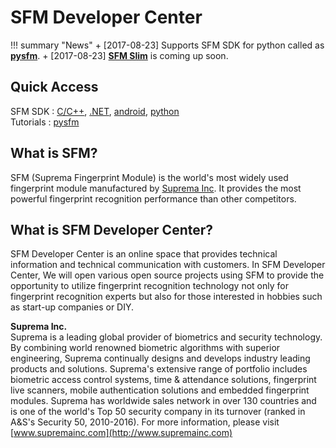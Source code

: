 <!--# Material <small>for MkDocs</small>

## Beautiful project documentation

Material is a theme for [MkDocs][1], an excellent static site generator geared
towards project documentation. It is built using Google's [Material Design][2]
guidelines.

[![Material for MkDocs](images/material.png)](images/material.png)

  [1]: http://www.mkdocs.org
  [2]: https://material.io/guidelines/material-design/

## Quick start

Install the latest version of Material with `pip`:

``` sh
pip install mkdocs-material
```

Append the following line to your project's `mkdocs.yml`:

``` yaml
theme:
  name: 'material'
```

## What to expect

* Responsive design and fluid layout for all kinds of screens and devices,
  designed to serve your project documentation in a user-friendly way with
  optimal readability.

* Easily customizable primary and accent color, fonts, favicon and logo;
  straight forward localization through theme extension; integrated with Google
  Analytics, Disqus and GitHub.

* Well-designed search interface accessible through hotkeys (<kbd>F</kbd> or
  <kbd>S</kbd>), intelligent grouping of search results, search term
  highlighting and lazy loading.

For detailed instructions see the [getting started guide][3].

  [3]: getting-started.md-->

# SFM Developer Center

!!! summary "News"
    + [2017-08-23] Supports SFM SDK for python called as [**pysfm**](sdk/python).
    + [2017-08-23] [**SFM Slim**](products/SFMSlim) is coming up soon. 

## Quick Access

SFM SDK : [C/C++](sdk/c_cpp), [.NET](sdk/NET), [android](sdk/android), [python](sdk/python)  
Tutorials : [pysfm](tutorials/pysfm/tutorial)

## What is SFM?
SFM (Suprema Fingerprint Module) is the world's most widely used fingerprint module manufactured by [Suprema Inc](http://www.supremain.com). It provides the most powerful fingerprint recognition performance than other competitors. 

## What is SFM Developer Center?
SFM Developer Center is an online space that provides technical information and technical communication with customers. In SFM Developer Center, We will open various open source projects using SFM to provide the opportunity to utilize fingerprint recognition technology not only for fingerprint recognition experts but also for those interested in hobbies such as start-up companies or DIY. 

**Suprema Inc.**  
Suprema is a leading global provider of biometrics and security technology. By combining world renowned biometric algorithms with superior engineering, Suprema continually designs and develops industry leading products and solutions. Suprema's extensive range of portfolio includes biometric access control systems, time & attendance solutions, fingerprint live scanners, mobile authentication solutions and embedded fingerprint modules. Suprema has worldwide sales network in over 130 countries and is one of the world's Top 50 security company in its turnover (ranked in A&S's Security 50, 2010-2016). For more information, please visit [www.supremainc.com](http://www.supremainc.com)

<script type="text/javascript" src="//static.mailerlite.com/data/webforms/421957/q7h4f5.js?v1"></script>